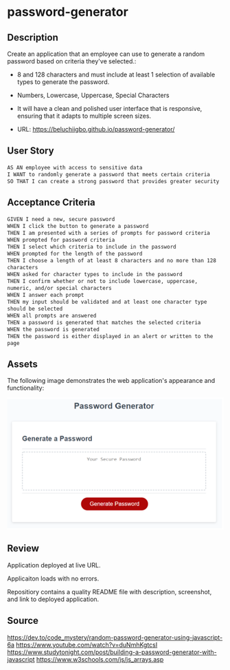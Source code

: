 # password-generator
 
## Description

 Create an application that an employee can use to generate a random password based on criteria they've selected.:

* 8 and 128 characters and must include at least 1 selection of available types to generate the password.

* Numbers, Lowercase, Uppercase, Special Characters

*  It will have a clean and polished user interface that is responsive, ensuring that it adapts to multiple screen sizes.
  
* URL: https://beluchiigbo.github.io/password-generator/

## User Story
```
AS AN employee with access to sensitive data
I WANT to randomly generate a password that meets certain criteria
SO THAT I can create a strong password that provides greater security
```

##  Acceptance Criteria 
```
GIVEN I need a new, secure password
WHEN I click the button to generate a password
THEN I am presented with a series of prompts for password criteria
WHEN prompted for password criteria
THEN I select which criteria to include in the password
WHEN prompted for the length of the password
THEN I choose a length of at least 8 characters and no more than 128 characters
WHEN asked for character types to include in the password
THEN I confirm whether or not to include lowercase, uppercase, numeric, and/or special characters
WHEN I answer each prompt
THEN my input should be validated and at least one character type should be selected
WHEN all prompts are answered
THEN a password is generated that matches the selected criteria
WHEN the password is generated
THEN the password is either displayed in an alert or written to the page
```

## Assets

The following image demonstrates the web application's appearance and functionality:

![](assets/images/readme-screenshoot-pwg.png) 

## Review

Application deployed at live URL.

Applicaiton loads with no errors.

Repositiory contains a quality README file with description, screenshot, and link to deployed application.

## Source
https://dev.to/code_mystery/random-password-generator-using-javascript-6a
https://www.youtube.com/watch?v=duNmhKgtcsI
https://www.studytonight.com/post/building-a-password-generator-with-javascript
https://www.w3schools.com/js/js_arrays.asp
